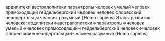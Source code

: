 ардипитеки
австралопитеки
парантропы
человек умелый
человек прямоходящий
гейдельбергский человек
человек флоресский
неандертальцы
человек разумный (Homo sapiens)
Этапы развития человека:
ардипитеки=>австралопитеки=>парантропы=>человек умелый=>человек прямоходящий=>гейдельбергский человек=>человек флоресский=>неандертальцы=>человек разумный (Homo sapiens)
